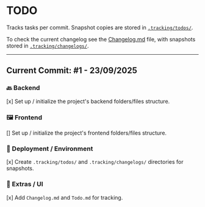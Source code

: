 # TODO

Tracks tasks per commit. Snapshot copies are stored in [`.tracking/todos/`](./.tracking/todos/).

To check the current changelog see the [Changelog.md](./Changelog.md) file, with snapshots stored in [`.tracking/changelogs/`](./.tracking/changelogs/).

---

## Current Commit: #1 - 23/09/2025

### 🔙 Backend

[x] Set up / initialize the project's backend folders/files structure.

### 🖼️ Frontend

[] Set up / initialize the project's frontend folders/files structure.

### 🔧 Deployment / Environment

[x] Create `.tracking/todos/` and `.tracking/changelogs/` directories for snapshots.

### 🧩 Extras / UI

[x] Add `Changelog.md` and `Todo.md` for tracking.
